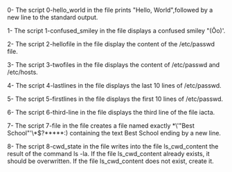 0- The script 0-hello_world in the file prints "Hello, World",followed by a new line to the standard output.

1- The script 1-confused_smiley in the file displays a confused smiley "(Ôo)'.

2- The script 2-hellofile in the file display the content of the /etc/passwd file.

3- The script 3-twofiles in the file displays the content of /etc/passwd and /etc/hosts.

4- The script 4-lastlines in the file displays the last 10 lines of /etc/passwd.

5- The script 5-firstlines in the file displays the first 10 lines of /etc/passwd.

6- The script 6-third-line in the file displays the third line of the file iacta.

7- The script 7-file in the file creates a file named exactly \*\\'"Best School"\'\\*$\?\*\*\*\*\*:) containing the text Best School ending by a new line.

8- The script 8-cwd_state in the file writes into the file ls_cwd_content the result of the command ls -la. If the file ls_cwd_content already exists, it should be overwritten. If the file ls_cwd_content does not exist, create it.
